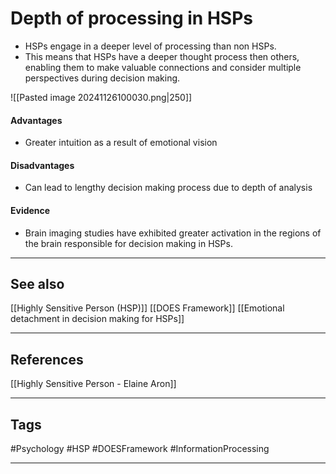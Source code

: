 # Depth of processing in HSPs

- HSPs engage in a deeper level of processing than non HSPs.
- This means that HSPs have a deeper thought process then others, enabling them to make valuable connections and consider multiple perspectives during decision making.

![[Pasted image 20241126100030.png|250]]
#### Advantages
- Greater intuition as a result of emotional vision
#### Disadvantages
- Can lead to lengthy decision making process due to depth of analysis
#### Evidence
- Brain imaging studies have exhibited greater activation in the regions of the brain responsible for decision making in HSPs.

---
## See also

[[Highly Sensitive Person (HSP)]]
[[DOES Framework]]
[[Emotional detachment in decision making for HSPs]]

---
## References

[[Highly Sensitive Person - Elaine Aron]]

---
## Tags

#Psychology #HSP #DOESFramework #InformationProcessing 

---

